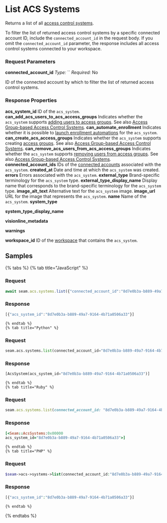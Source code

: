 # List ACS Systems

Returns a list of all <a href="../../../capability-guides/access-systems">access control systems</a>.

To filter the list of returned access control systems by a specific connected account ID, include the 
`connected_account_id` in the request body. If you omit the `connected_account_id` parameter, the 
response includes all access control systems connected to your workspace.


### Request Parameters

**connected_account_id**
*Type:* ``
*Required:* No

ID of the connected account by which to filter the list of returned access control systems.

### Response Properties

**acs_system_id**
ID of the `acs_system`.
**can_add_acs_users_to_acs_access_groups**
Indicates whether the `acs_system` supports <a href="../../../capability-guides/access-systems/assigning-users-to-access-groups#add-an-acs-user-to-an-access-group">adding users to access groups</a>. See also <a href="../../../capability-guides/access-systems/understanding-access-control-system-differences#access-group-based-access-control-systems">Access Group-based Access Control Systems</a>.
**can_automate_enrollment**
Indicates whether it is possible to <a href="../../../capability-guides/mobile-access-in-development/issuing-mobile-credentials-from-an-access-control-system#prepare-the-phones-for-a-user-identity-to-start-receiving-mobile-credentials-using-an-enrollment-aut">launch enrollment automations</a> for the `acs_system`.
**can_create_acs_access_groups**
Indicates whether the `acs_system` supports creating <a href="../../../capability-guides/access-systems/assigning-users-to-access-groups">access groups</a>. See also <a href="../../../capability-guides/access-systems/understanding-access-control-system-differences#access-group-based-access-control-systems">Access Group-based Access Control Systems</a>.
**can_remove_acs_users_from_acs_access_groups**
Indicates whether the `acs_system` supports <a href="../../../capability-guides/access-systems/assigning-users-to-access-groups#remove-an-acs-user-from-an-access-group">removing users from access groups</a>. See also <a href="../../../capability-guides/access-systems/understanding-access-control-system-differences#access-group-based-access-control-systems">Access Group-based Access Control Systems</a>.
**connected_account_ids**
IDs of the <a href="../../../core-concepts/connected-accounts">connected accounts</a> associated with the `acs_system`.
**created_at**
Date and time at which the `acs_system` was created.
**errors**
Errors associated with the `acs_system`.
**external_type**
Brand-specific terminology for the `acs_system` type.
**external_type_display_name**
Display name that corresponds to the brand-specific terminology for the `acs_system` type.
**image_alt_text**
Alternative text for the `acs_system` image.
**image_url**
URL for the image that represents the `acs_system`.
**name**
Name of the `acs_system`.
**system_type**

**system_type_display_name**

**visionline_metadata**

**warnings**

**workspace_id**
ID of the <a href="../../../core-concepts/workspaces">workspace</a> that contains the `acs_system`.

## Samples

{% tabs %}
    {% tab title="JavaScript" %}
  ### Request
  ```javascript
  await seam.acs.systems.list({"connected_account_id":"8d7e0b3a-b889-49a7-9164-4b71a0506a33"})
  ```

  ### Response
  ```javascript
  [{"acs_system_id":"8d7e0b3a-b889-49a7-9164-4b71a0506a33"}]
  ```
    {% endtab %}
    {% tab title="Python" %}
  ### Request
  ```python
  seam.acs.systems.list(connected_account_id="8d7e0b3a-b889-49a7-9164-4b71a0506a33")
  ```

  ### Response
  ```python
  [AcsSystem(acs_system_id="8d7e0b3a-b889-49a7-9164-4b71a0506a33")]
  ```
    {% endtab %}
    {% tab title="Ruby" %}
  ### Request
  ```ruby
  seam.acs.systems.list(connected_account_id: "8d7e0b3a-b889-49a7-9164-4b71a0506a33")
  ```

  ### Response
  ```ruby
  [<Seam::AcsSystems:0x00000
acs_system_id="8d7e0b3a-b889-49a7-9164-4b71a0506a33">]
  ```
    {% endtab %}
    {% tab title="PHP" %}
  ### Request
  ```php
  $seam->acs->systems->list(connected_account_id:"8d7e0b3a-b889-49a7-9164-4b71a0506a33")
  ```

  ### Response
  ```php
  [{"acs_system_id":"8d7e0b3a-b889-49a7-9164-4b71a0506a33"}]
  ```
    {% endtab %}
{% endtabs %}
